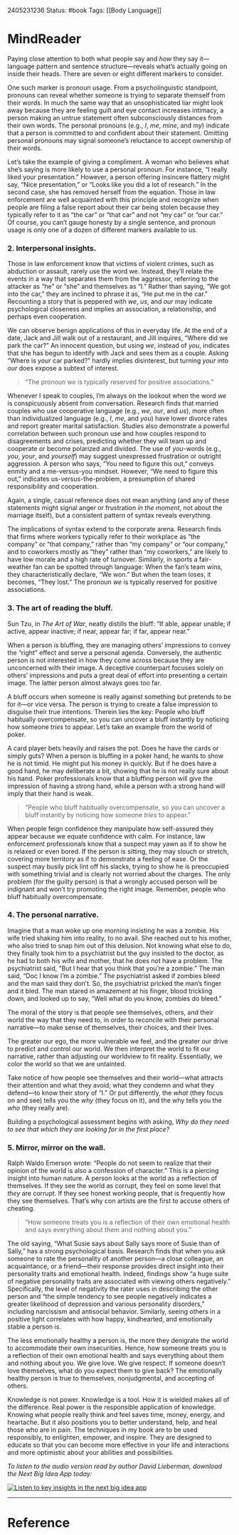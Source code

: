 2405231236
	Status: #book 
		Tags:  [[Body Language]]

# MindReader

Paying close attention to both what people say and _how_ they say it—language pattern and sentence structure—reveals what’s actually going on inside their heads. There are seven or eight different markers to consider.

One such marker is pronoun usage. From a psycholinguistic standpoint, pronouns can reveal whether someone is trying to separate themself from their words. In much the same way that an unsophisticated liar might look away because they are feeling guilt and eye contact increases intimacy, a person making an untrue statement often subconsciously distances from their own words. The personal pronouns (e.g., _I_, _me_, _mine_, and _my_) indicate that a person is committed to and confident about their statement. Omitting personal pronouns may signal someone’s reluctance to accept ownership of their words.

Let’s take the example of giving a compliment. A woman who believes what she’s saying is more likely to use a personal pronoun. For instance, “I really liked your presentation.” However, a person offering insincere flattery might say, “Nice presentation,” or “Looks like you did a lot of research.” In the second case, she has removed herself from the equation. Those in law enforcement are well acquainted with this principle and recognize when people are filing a false report about their car being stolen because they typically refer to it as “the car” or “that car” and not “my car” or “our car.” Of course, you can’t gauge honesty by a single sentence, and pronoun usage is only one of a dozen of different markers available to us.

### 2. Interpersonal insights.

Those in law enforcement know that victims of violent crimes, such as abduction or assault, rarely use the word we. Instead, they’ll relate the events in a way that separates them from the aggressor, referring to the attacker as “he” or “she” and themselves as “I.” Rather than saying, “We got into the car,” they are inclined to phrase it as, “He put me in the car.” Recounting a story that is peppered with _we_, _us_, and _our_ may indicate psychological closeness and implies an association, a relationship, and perhaps even cooperation.

We can observe benign applications of this in everyday life. At the end of a date, Jack and Jill walk out of a restaurant, and Jill inquires, “Where did we park the car?” An innocent question, but using _we_, instead of _you_, indicates that she has begun to identify with Jack and sees them as a couple. Asking “Where is _your_ car parked?” hardly implies disinterest, but turning _your_ into _our_ does expose a subtext of interest.

> “The pronoun _we_ is typically reserved for positive associations.”

Whenever I speak to couples, I’m always on the lookout when the word _we_ is conspicuously absent from conversation. Research finds that married couples who use cooperative language (e.g., _we_, _our_, and _us_), more often than individualized language (e.g., _I_, _me_, and _you_) have lower divorce rates and report greater marital satisfaction. Studies also demonstrate a powerful correlation between such pronoun use and how couples respond to disagreements and crises, predicting whether they will team up and cooperate or become polarized and divided. The use of _you_-words (e.g., _you_, _your_, and _yourself_) may suggest unexpressed frustration or outright aggression. A person who says, “You need to figure this out,” conveys enmity and a me-versus-you mindset. However, “We need to figure this out,” indicates us-versus-the-problem, a presumption of shared responsibility and cooperation.

Again, a single, casual reference does not mean anything (and any of these statements might signal anger or frustration _in the moment_, not about the marriage itself), but a consistent pattern of syntax reveals everything.

The implications of syntax extend to the corporate arena. Research finds that firms where workers typically refer to their workplace as “the company” or “that company,” rather than “my company” or “our company,” and to coworkers mostly as “they” rather than “my coworkers,” are likely to have low morale and a high rate of turnover. Similarly, in sports a fair-weather fan can be spotted through language: When the fan’s team wins, they characteristically declare, “We won.” But when the team loses, it becomes, “They lost.” The pronoun _we_ is typically reserved for positive associations.

### 3. The art of reading the bluff.

Sun Tzu, in _The Art of War_, neatly distills the bluff: “If able, appear unable; if active, appear inactive; if near, appear far; if far, appear near.”

When a person is bluffing, they are managing others’ impressions to convey the “right” effect and serve a personal agenda. Conversely, the authentic person is not interested in how they come across because they are unconcerned with their image. A deceptive counterpart focuses solely on others’ impressions and puts a great deal of effort into presenting a certain image. The latter person almost always goes too far.

A bluff occurs when someone is really against something but pretends to be for it—or vice versa. The person is trying to create a false impression to disguise their true intentions. Therein lies the key: People who bluff habitually overcompensate, so you can uncover a bluff instantly by noticing how someone _tries_ to appear. Let’s take an example from the world of poker.

A card player bets heavily and raises the pot. Does he have the cards or simply guts? When a person is bluffing in a poker hand, he wants to show he is not timid. He might put his money in quickly. But if he does have a good hand, he may deliberate a bit, showing that he is not really sure about his hand. Poker professionals know that a bluffing person will give the impression of having a strong hand, while a person with a strong hand will imply that their hand is weak.

> “People who bluff habitually overcompensate, so you can uncover a bluff instantly by noticing how someone _tries_ to appear.”

When people feign confidence they manipulate how self-assured they appear because we equate confidence with calm. For instance, law enforcement professionals know that a suspect may yawn as if to show he is relaxed or even bored. If the person is sitting, they may slouch or stretch, covering more territory as if to demonstrate a feeling of ease. Or the suspect may busily pick lint off his slacks, trying to show he is preoccupied with something trivial and is clearly not worried about the charges. The only problem (for the guilty person) is that a wrongly accused person will be indignant and won’t try promoting the right image. Remember, people who bluff habitually overcompensate.

### 4. The personal narrative.

Imagine that a man woke up one morning insisting he was a zombie. His wife tried shaking him into reality, to no avail. She reached out to his mother, who also tried to snap him out of this delusion. Not knowing what else to do, they finally took him to a psychiatrist but the guy insisted to the doctor, as he had to both his wife and mother, that he does not have a problem. The psychiatrist said, “But I hear that you think that you’re a zombie.” The man said, “Doc I know I’m a zombie.” The psychiatrist asked if zombies bleed and the man said they don’t. So, the psychiatrist pricked the man’s finger and it bled. The man stared in amazement at his finger, blood trickling down, and looked up to say, “Well what do you know, zombies do bleed.”

The moral of the story is that people see themselves, others, and their world the way that they need to, in order to reconcile with their personal narrative—to make sense of themselves, their choices, and their lives.

The greater our ego, the more vulnerable we feel, and the greater our drive to predict and control our world. We then interpret the world to fit our narrative, rather than adjusting our worldview to fit reality. Essentially, we color the world so that we are untainted.

Take notice of how people see themselves and their world—what attracts their attention and what they avoid; what they condemn and what they defend—to know their story of “I.” Or put differently, the _what_ (they focus on and see) tells you the _why_ (they focus on it), and the why tells you the _who_ (they really are).

Building a psychological assessment begins with asking, _Why do they need to see that which they are looking for in the first place?_

### 5. Mirror, mirror on the wall.

Ralph Waldo Emerson wrote: “People do not seem to realize that their opinion of the world is also a confession of character.” This is a piercing insight into human nature. A person looks at the world as a reflection of themselves. If they see the world as corrupt, they feel on some level that _they_ are corrupt. If they see honest working people, that is frequently how they see themselves. That’s why con artists are the first to accuse others of cheating.

> “How someone treats you is a reflection of their own emotional health and says everything about them and nothing about you.”

The old saying, “What Susie says about Sally says more of Susie than of Sally,” has a strong psychological basis. Research finds that when you ask someone to rate the personality of another person—a close colleague, an acquaintance, or a friend—their response provides direct insight into their personality traits and emotional health. Indeed, findings show “a huge suite of negative personality traits are associated with viewing others negatively.” Specifically, the level of negativity the rater uses in describing the other person and “the simple tendency to see people negatively indicates a greater likelihood of depression and various personality disorders,” including narcissism and antisocial behavior. Similarly, seeing others in a positive light correlates with how happy, kindhearted, and emotionally stable a person is.

The less emotionally healthy a person is, the more they denigrate the world to accommodate their own insecurities. Hence, how someone treats you is a reflection of their own emotional health and says everything about them and nothing about you. We give love. We give respect. If someone doesn’t love themselves, what do you expect them to give back? The emotionally healthy person is true to themselves, nonjudgmental, and accepting of others.

Knowledge is not power. Knowledge is a tool. How it is wielded makes all of the difference. Real power is the responsible application of knowledge. Knowing what people really think and feel saves time, money, energy, and heartache. But it also positions you to better understand, help, and heal those who are in pain. The techniques in my book are to be used responsibly, to enlighten, empower, and inspire. They are designed to educate so that you can become more effective in your life and interactions and more optimistic about your abilities and possibilities.

_To listen to the audio version read by author David Lieberman, download the Next Big Idea App today:_  

[![Listen to key insights in the next big idea app](https://cdn.nextbigideaclub.com/wp-content/uploads/2021/06/03143227/start-listening-next-big-idea-app-download-1.jpg)](https://nextbigidea.app.link/XARFdi8zeub)

---
# Reference